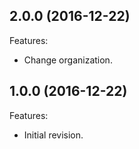 ## 2.0.0 (2016-12-22)
Features:
  - Change organization.

## 1.0.0 (2016-12-22)
Features:
  - Initial revision.


